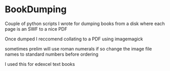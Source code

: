 # BookDumping
Couple of python scripts I wrote for dumping books from a disk where each page is an SWF to a nice PDF

Once dumped I reccomend collating to a PDF using imagemagick


sometimes prelim will use roman numerals if so change the image file names to standard numbers before ordering

I used this for edexcel text books

